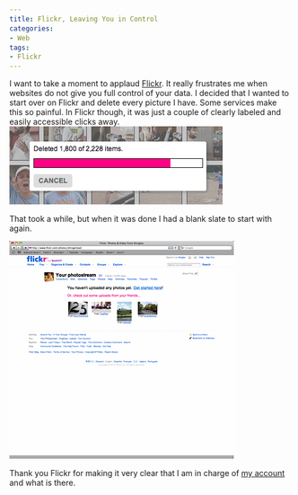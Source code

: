 ```yaml
---
title: Flickr, Leaving You in Control
categories:
- Web
tags:
- Flickr
---
```


I want to take a moment to applaud [Flickr](http://www.flickr.com/). It really frustrates me when websites do not give you full control of your data. I decided that I wanted to start over on Flickr and delete every picture I have. Some services make this so painful. In Flickr though, it was just a couple of clearly labeled and easily accessible clicks away.
![](/assets/posts/2010/deleting-my-stuff.png)

That took a while, but when it was done I had a blank slate to start with again.

[![](/assets/posts/2010/no-photos.png)](/assets/posts/2010/no-photos.png)

Thank you Flickr for making it very clear that I am in charge of [my account](http://www.flickr.com/photos/jthingelstad/) and what is there.
